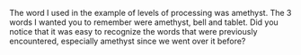 The word I used in the example of levels of processing was amethyst. The 3
words I wanted you to remember were amethyst, bell and tablet. Did you notice
that it was easy to recognize the words that were previously encountered,
especially amethyst since we went over it before?
